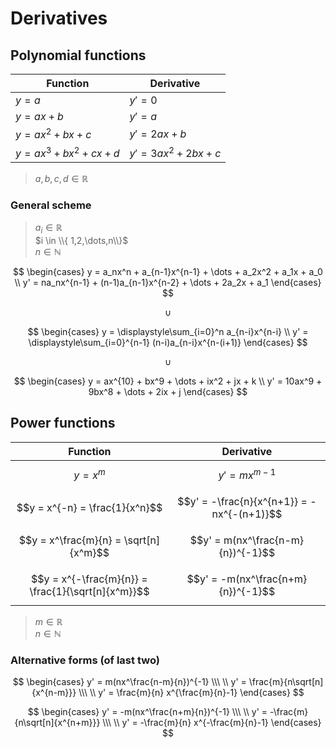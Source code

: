 # Derivatives

## Polynomial functions

| Function | Derivative |
|--|--|
| $y=a$ | $y'=0$ |
| $y=ax+b$ | $y'=a$ |
| $y=ax^2+bx+c$ | $y'=2ax+b$ |
| $y=ax^3+bx^2+cx+d$ | $y'=3ax^2+2bx+c$ |

> $a,b,c,d \in \mathbb{R}$

### General scheme

> $a_i \in \mathbb{R}$  
> $i \in \\{ 1,2,\dots,n\\}$  
> $n \in \mathbb{N}$

$$
\begin{cases}
y = a_nx^n + a_{n-1}x^{n-1} + \dots + a_2x^2 + a_1x + a_0
\\
y' = na_nx^{n-1} + (n-1)a_{n-1}x^{n-2} + \dots + 2a_2x + a_1
\end{cases}
$$

$$
\cup
$$

$$
\begin{cases}
y = \displaystyle\sum_{i=0}^n a_{n-i}x^{n-i}
\\
y' = \displaystyle\sum_{i=0}^{n-1} (n-i)a_{n-i}x^{n-(i+1)}
\end{cases}
$$

$$
\cup
$$

$$
\begin{cases}
y = ax^{10} + bx^9 + \dots + ix^2 + jx + k
\\
y' = 10ax^9 + 9bx^8 + \dots + 2ix + j
\end{cases}
$$

## Power functions

| Function | Derivative |
|--|--|
| $$y = x^m$$ | $$y' = mx^{m-1}$$ |
| $$y = x^{-n} = \frac{1}{x^n}$$ | $$y' = -\frac{n}{x^{n+1}} = -nx^{-(n+1)}$$ |
| $$y = x^\frac{m}{n} = \sqrt[n]{x^m}$$ | $$y' = m(nx^\frac{n-m}{n})^{-1}$$ |
| $$y = x^{-\frac{m}{n}} = \frac{1}{\sqrt[n]{x^m}}$$ | $$y' = -m(nx^\frac{n+m}{n})^{-1}$$ |

> $m \in \mathbb{R}$  
> $n \in \mathbb{N}$

### Alternative forms (of last two)

$$
\begin{cases}
y' = m(nx^\frac{n-m}{n})^{-1}
\\\ \\
y' = \frac{m}{n\sqrt[n]{x^{n-m}}}
\\\ \\
y' = \frac{m}{n} x^{\frac{m}{n}-1}
\end{cases}
$$

$$
\begin{cases}
y' = -m(nx^\frac{n+m}{n})^{-1}
\\\ \\
y' = -\frac{m}{n\sqrt[n]{x^{n+m}}}
\\\ \\
y' = -\frac{m}{n} x^{-\frac{m}{n}-1}
\end{cases}
$$

